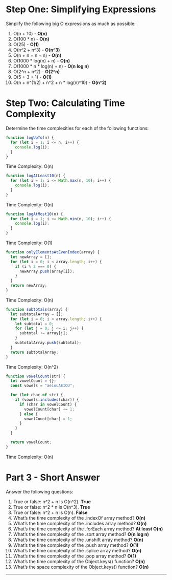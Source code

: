 # Step One: Simplifying Expressions

Simplify the following big O expressions as much as possible:

1. O(n + 10) - **O(n)**
2. O(100 * n) - **O(n)**
3. O(25) - **O(1)**
4. O(n^2 + n^3) - **O(n^3)**
5. O(n + n + n + n) - **O(n)**
6. O(1000 * log(n) + n) - **O(n)**
7. O(1000 * n * log(n) + n) - **O(n log n)**
8. O(2^n + n^2) - **O(2^n)**
9. O(5 + 3 + 1) - **O(1)**
10. O(n + n^(1/2) + n^2 + n * log(n)^10) - **O(n^2)**

# Step Two: Calculating Time Complexity

Determine the time complexities for each of the following functions:

```javascript
function logUpTo(n) {
  for (let i = 1; i <= n; i++) {
    console.log(i);
  }
}
```
Time Complexity: O(n)

```javascript
function logAtLeast10(n) {
  for (let i = 1; i <= Math.max(n, 10); i++) {
    console.log(i);
  }
}
```
Time Complexity: O(n)

```javascript
function logAtMost10(n) {
  for (let i = 1; i <= Math.min(n, 10); i++) {
    console.log(i);
  }
}
```
Time Complexity: O(1)

```javascript
function onlyElementsAtEvenIndex(array) {
  let newArray = [];
  for (let i = 0; i < array.length; i++) {
    if (i % 2 === 0) {
      newArray.push(array[i]);
    }
  }
  return newArray;
}
```
Time Complexity: O(n)

```javascript
function subtotals(array) {
  let subtotalArray = [];
  for (let i = 0; i < array.length; i++) {
    let subtotal = 0;
    for (let j = 0; j <= i; j++) {
      subtotal += array[j];
    }
    subtotalArray.push(subtotal);
  }
  return subtotalArray;
}
```
Time Complexity: O(n^2)

```javascript
function vowelCount(str) {
  let vowelCount = {};
  const vowels = "aeiouAEIOU";

  for (let char of str) {
    if (vowels.includes(char)) {
      if (char in vowelCount) {
        vowelCount[char] += 1;
      } else {
        vowelCount[char] = 1;
      }
    }
  }

  return vowelCount;
}
```
Time Complexity: O(n)

# Part 3 - Short Answer

Answer the following questions:

1. True or false: n^2 + n is O(n^2). **True**
2. True or false: n^2 * n is O(n^3). **True**
3. True or false: n^2 + n is O(n). **False**
4. What’s the time complexity of the .indexOf array method? **O(n)**
5. What’s the time complexity of the .includes array method? **O(n)**
6. What’s the time complexity of the .forEach array method? **At least O(n)**
7. What’s the time complexity of the .sort array method? **O(n log n)**
8. What’s the time complexity of the .unshift array method? **O(n)**
9. What’s the time complexity of the .push array method? **O(1)**
10. What’s the time complexity of the .splice array method? **O(n)**
11. What’s the time complexity of the .pop array method? **O(1)**
12. What’s the time complexity of the Object.keys() function? **O(n)**
13. What’s the space complexity of the Object.keys() function? **O(n)**

---
